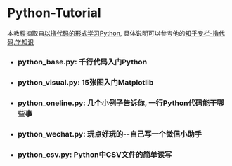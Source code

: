# Python-Tutorial

本教程摘取自[以撸代码的形式学习Python](https://github.com/xianhu/LearnPython), 具体说明可以参考他的[知乎专栏-撸代码,学知识](https://zhuanlan.zhihu.com/pythoner)



- ### python_base.py: 千行代码入门Python

- ### python_visual.py: 15张图入门Matplotlib

- ### python_oneline.py: 几个小例子告诉你, 一行Python代码能干哪些事

- ### python_wechat.py: 玩点好玩的--自己写一个微信小助手

- ### python_csv.py: Python中CSV文件的简单读写

